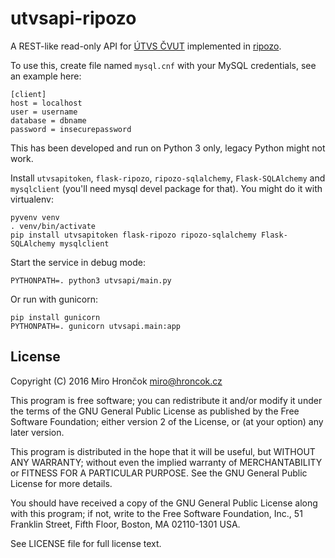 utvsapi-ripozo
==============

A REST-like read-only API for [ÚTVS ČVUT](https://rozvoj.fit.cvut.cz/Main/rozvrhy-utvs-db)
implemented in [ripozo](http://ripozo.readthedocs.org/en/latest/).

To use this, create file named `mysql.cnf` with your MySQL credentials, see an example here:

    [client]
    host = localhost
    user = username
    database = dbname
    password = insecurepassword

This has been developed and run on Python 3 only, legacy Python might not work.

Install `utvsapitoken`, `flask-ripozo`, `ripozo-sqlalchemy`, `Flask-SQLAlchemy`
and `mysqlclient` (you'll need mysql devel package for that). You might do it with virtualenv:

    pyvenv venv
    . venv/bin/activate
    pip install utvsapitoken flask-ripozo ripozo-sqlalchemy Flask-SQLAlchemy mysqlclient

Start the service in debug mode:

    PYTHONPATH=. python3 utvsapi/main.py

Or run with gunicorn:

    pip install gunicorn
    PYTHONPATH=. gunicorn utvsapi.main:app

License
-------

Copyright (C) 2016  Miro Hrončok <miro@hroncok.cz>

This program is free software; you can redistribute it and/or modify
it under the terms of the GNU General Public License as published by
the Free Software Foundation; either version 2 of the License, or
(at your option) any later version.

This program is distributed in the hope that it will be useful,
but WITHOUT ANY WARRANTY; without even the implied warranty of
MERCHANTABILITY or FITNESS FOR A PARTICULAR PURPOSE.  See the
GNU General Public License for more details.

You should have received a copy of the GNU General Public License along
with this program; if not, write to the Free Software Foundation, Inc.,
51 Franklin Street, Fifth Floor, Boston, MA 02110-1301 USA.

See LICENSE file for full license text.
